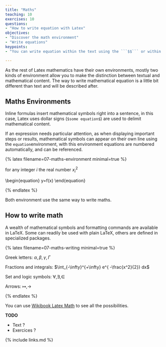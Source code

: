 ```yaml
---
title: "Maths"
teaching: 10
exercises: 10
questions:
- "How to write equation with Latex"
objectives:
- "Discover the math environment"
- "Write equations"
keypoints:
- "You can write equation within the text using the ```$$``` or within a separate space using the ```equation```environment"

---
```


As the rest of Latex mathematics have their own environments, mostly two kinds of environment allow you to make the distinction between textual and mathematical content.
The way to write mathematical equation is a little bit different than text and will be described after.

## Maths Environments

Inline formulas insert mathematical symbols right into a sentence, in this case, Latex uses dollar signs (```$some equation$```) are used to delimit mathematical content.

If an expression needs particular attention, as when displaying important steps or results, mathematical symbols can appear on their own line using the ```equation```environment, with this environment equations are numbered automatically, and can be referenced.


{% latex filename=07-maths-environment minimal=true %}

for any integer $i$ the real number $x_i^2$

\begin{equation}
    y=f(x)
\end{equation}

{% endlatex %}

Both environment use the same way to write maths.

## How to write math

A wealth of mathematical symbols and formatting commands are available in LaTeX. Some can readily be used with plain LaTeX, others are defined in specialized packages.

{% latex filename=07-maths-writing minimal=true %}

Greek letters: $\alpha,  \beta, \gamma, \Gamma$

Fractions and integrals: $\int_{-\infty}^{+\infty} e^{ -\frac{x^2}{2}} dx$

Set and logic symbols: $\forall, \exists, \in$

Arrows: $\mapsto, \rightarrow$

{% endlatex %}

You can use [Wikibook Latex Math](https://en.wikibooks.org/wiki/LaTeX/Mathematics) to see all the possibilities.

**TODO**
* Text ?
* Exercices ?

{% include links.md %}
